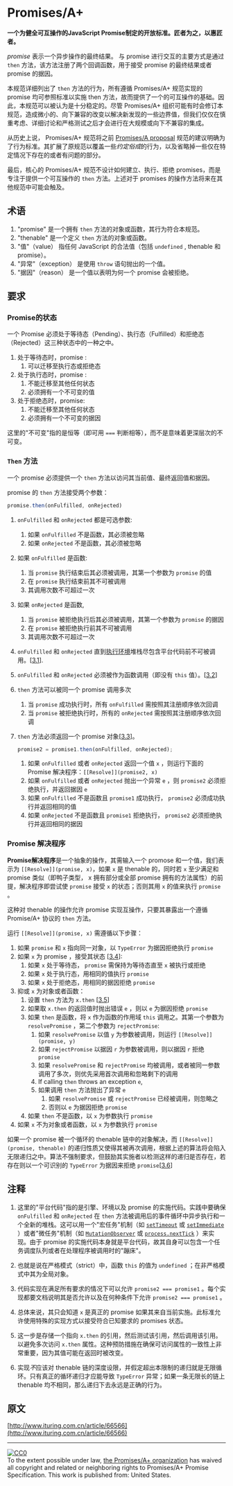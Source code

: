# Promises/A+

**一个为健全可互操作的JavaScript Promise制定的开放标准。匠者为之，以惠匠者。**

*promise* 表示一个异步操作的最终结果。 与 promise 进行交互的主要方式是通过 `then` 方法，该方法注册了两个回调函数，用于接受 promise 的最终结果或者 promise 的据因。

本规范详细列出了 `then` 方法的行为，所有遵循 Promises/A+ 规范实现的 promise 均可参照标准以实施 then 方法，故而提供了一个的可互操作的基础。因此，本规范可以被认为是十分稳定的。尽管 Promises/A+ 组织可能有时会修订本规范，造成微小的、向下兼容的改变以解决新发现的一些边界值，但我们仅仅在慎重考虑、详细讨论和严格测试之后才会进行在大规模或向下不兼容的集成。

从历史上说， Promises/A+ 规范将之前 [Promises/A proposal](http://wiki.commonjs.org/wiki/Promises/A) 规范的建议明确为了行为标准。其扩展了原规范以覆盖一些*约定俗成*的行为，以及省略掉一些仅在特定情况下存在的或者有问题的部分。

最后，核心的 Promises/A+ 规范不设计如何建立、执行、拒绝 promises，而是专注于提供一个可互操作的 `then` 方法。上述对于 promises 的操作方法将来在其他规范中可能会触及。

## 术语

1. "promise" 是一个拥有 `then` 方法的对象或函数，其行为符合本规范。
1. "thenable" 是一个定义 `then` 方法的对象或函数。
1. "值"（value） 指任何 JavaScript 的合法值（包括 `undefined` , thenable 和 promise）。
1. "异常"（exception） 是使用 `throw` 语句抛出的一个值。
1. "据因"（reason） 是一个值以表明为何一个 promise 会被拒绝。

## 要求

### Promise的状态

一个 Promise 必须处于等待态（Pending）、执行态（Fulfilled）和拒绝态（Rejected）这三种状态中的一种之中。

1. 处于等待态时，promise :
    1. 可以迁移至执行态或拒绝态
1. 处于执行态时，promise :
    1. 不能迁移至其他任何状态
    1. 必须拥有一个不可变的值
1. 处于拒绝态时，promise:
    1. 不能迁移至其他任何状态
    1. 必须拥有一个不可变的据因

这里的"不可变"指的是恒等（即可用 `===` 判断相等），而不是意味着更深层次的不可变。

### `Then` 方法

一个 promise 必须提供一个 `then` 方法以访问其当前值、最终返回值和据因。

promise 的 `then` 方法接受两个参数：

```js
promise.then(onFulfilled, onRejected)
```

1. `onFulfilled` 和 `onRejected` 都是可选参数:
    1. 如果 `onFulfilled` 不是函数，其必须被忽略
    1. 如果 `onRejected` 不是函数，其必须被忽略
1. 如果 `onFulfilled` 是函数:
    1. 当 `promise` 执行结束后其必须被调用，其第一个参数为 `promise` 的值
    1. 在 `promise` 执行结束前其不可被调用
    1. 其调用次数不可超过一次
1. 如果 `onRejected` 是函数,
    1. 当 `promise` 被拒绝执行后其必须被调用，其第一个参数为 `promise` 的据因
    1. 在 `promise` 被拒绝执行前其不可被调用
    1. 其调用次数不可超过一次
1. `onFulfilled` 和 `onRejected` 直到[执行环境](http://es5.github.io/#x10.3)堆栈尽包含平台代码前不可被调用。[[3.1](#注释)].
1. `onFulfilled` 和 `onRejected` 必须被作为函数调用（即没有 `this` 值）。[[3.2](#注释)]
1. `then` 方法可以被同一个 promise 调用多次
    1. 当 `promise` 成功执行时，所有 `onFulfilled` 需按照其注册顺序依次回调
    1. 当 `promise` 被拒绝执行时，所有的 `onRejected` 需按照其注册顺序依次回调
1. `then` 方法必须返回一个 promise 对象[[3.3](#注释)]。

    ```js
    promise2 = promise1.then(onFulfilled, onRejected);
    ```

    1. 如果 `onFulfilled` 或者 `onRejected` 返回一个值 `x` ，则运行下面的 Promise 解决程序：`[[Resolve]](promise2, x)`
    1. 如果 `onFulfilled` 或者 `onRejected` 抛出一个异常 `e` ，则 `promise2` 必须拒绝执行，并返回据因 `e`
    1. 如果 `onFulfilled` 不是函数且 `promise1` 成功执行， `promise2` 必须成功执行并返回相同的值
    1. 如果 `onRejected` 不是函数且 `promise1` 拒绝执行， `promise2` 必须拒绝执行并返回相同的据因

### Promise 解决程序

**Promise解决程序**是一个抽象的操作，其需输入一个 promose 和一个值，我们表示为 `[[Resolve]](promise, x)`，如果 `x` 是 thenable 的，同时若 `x` 至少满足和 promise 类似（即鸭子类型， x 拥有部分或全部 promise 拥有的方法属性）的前提，解决程序即尝试使 `promise` 接受 `x` 的状态；否则其用 `x` 的值来执行 `promise` 。

这种对 thenable 的操作允许 promise 实现互操作，只要其暴露出一个遵循 Promise/A+ 协议的 `then` 方法。

运行 `[[Resolve]](promise, x)` 需遵循以下步骤：

1. 如果 `promise` 和 `x` 指向同一对象，以 `TypeError` 为据因拒绝执行 `promise`
1. 如果 `x` 为 promise ，接受其状态 [[3.4](#注释)]:
   1. 如果 `x` 处于等待态， `promise` 需保持为等待态直至 `x` 被执行或拒绝
   1. 如果 `x` 处于执行态，用相同的值执行 `promise`
   1. 如果 `x` 处于拒绝态，用相同的据因拒绝 `promise`
1. 抑或 `x` 为对象或者函数：
   1. 设置 `then` 方法为 `x.then` [[3.5](#注释)]
   1. 如果取 `x.then` 的返回值时抛出错误 `e` ，则以 `e` 为据因拒绝 `promise`
   1. 如果 `then` 是函数，将 `x` 作为函数的作用域 `this` 调用之。其第一个参数为 `resolvePromise` ，第二个参数为 `rejectPromise`:
      1. 如果 `resolvePromise` 以值 `y` 为参数被调用，则运行 `[[Resolve]](promise, y)`
      1. 如果 `rejectPromise` 以据因 `r` 为参数被调用，则以据因 `r` 拒绝 `promise`
      1. 如果 `resolvePromise` 和 `rejectPromise` 均被调用，或者被同一参数调用了多次，则优先采用首次调用和忽略剩下的调用
      1. If calling `then` throws an exception `e`,
      1. 如果调用 `then` 方法抛出了异常 `e`
         1. 如果 `resolvePromise` 或 `rejectPromise` 已经被调用，则忽略之
         1. 否则以 `e` 为据因拒绝 `promise`
   1. 如果 `then` 不是函数，以 `x` 为参数执行 `promise`
1. 如果 `x` 不为对象或者函数，以 `x` 为参数执行 `promise`

如果一个 promise 被一个循环的 thenable 链中的对象解决，而 `[[Resolve]](promise, thenable)` 的递归性质又使得其被再次调用，根据上述的算法将会陷入无限递归之中。算法不强制要求，但鼓励其实施者以检测这样的递归是否存在，若存在则以一个可识别的 `TypeError` 为据因来拒绝 `promise`[[3.6](#注释)]

## 注释

1. 这里的"平台代码"指的是引擎、环境以及 promise 的实施代码。实践中要确保 `onFulfilled` 和 `onRejected` 在 `then` 方法被调用后的事件循环中异步执行和一个全新的堆栈。这可以用一个"宏任务"机制（如 [`setTimeout`](http://www.whatwg.org/specs/web-apps/current-work/multipage/timers.html#timers) 或 [`setImmediate`](https://dvcs.w3.org/hg/webperf/raw-file/tip/specs/setImmediate/Overview.html#processingmodel) ）或者"微任务"机制（如 [`MutationObserver`](http://dom.spec.whatwg.org/#interface-mutationobserver) 或 [`process.nextTick`](http://nodejs.org/api/process.html#process_process_nexttick_callback) ）来实现。由于 promise 的实施代码本身就是平台代码，故其自身可以包含一个任务调度队列或者在处理程序被调用时的"蹦床"。

1. 也就是说在严格模式（strict）中，函数 `this` 的值为 `undefined` ；在非严格模式中其为全局对象。

1. 代码实现在满足所有要求的情况下可以允许 `promise2 === promise1` 。每个实现都要文档说明其是否允许以及在何种条件下允许 `promise2 === promise1` 。

1. 总体来说，其只会知道 `x` 是真正的 promise 如果其来自当前实施。此标准允许使用特殊的实现方式以接受符合已知要求的 promises 状态。

1. 这一步是存储一个指向 `x.then` 的引用，然后测试该引用，然后调用该引用。以避免多次访问 `x.then` 属性。这种预防措施在确保可访问属性的一致性上非常重要，因为其值可能在返回时被改变。

1. 实现*不*应该对 thenable 链的深度设限，并假定超出本限制的递归就是无限循环。只有真正的循环递归才应能导致 `TypeError` 异常；如果一条无限长的链上 thenable 均不相同，那么递归下去永远是正确的行为。


## 原文
  [http://www.ituring.com.cn/article/66566](http://www.ituring.com.cn/article/66566)

---

<p xmlns:dct="http://purl.org/dc/terms/" xmlns:vcard="http://www.w3.org/2001/vcard-rdf/3.0#">
  <a rel="license"
     href="http://creativecommons.org/publicdomain/zero/1.0/">
    <img src="http://i.creativecommons.org/p/zero/1.0/88x31.png" style="border-style: none;" alt="CC0" />
  </a>
  <br />
  To the extent possible under law,
  <a rel="dct:publisher"
     href="https://github.com/promises-aplus">
    <span property="dct:title">the Promises/A+ organization</span></a>
  has waived all copyright and related or neighboring rights to
  <span property="dct:title">Promises/A+ Promise Specification</span>.
This work is published from:
<span property="vcard:Country" datatype="dct:ISO3166"
      content="US" about="https://github.com/promises-aplus">
  United States</span>.
</p>
